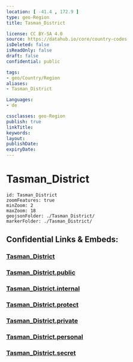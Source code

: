 ```yaml
---
location: [ -41.4 , 172.9 ] 
type: geo-Region
title: Tasman_District

license: CC BY-SA 4.0
source: https://datahub.io/core/country-codes
isDeleted: false
isReadOnly: false
draft: false
confidential: public

tags:
- geo/Country/Region
aliases:
- Tasman_District

Languages:
- de

cssclasses: geo-Region
publish: true
linkTitle: 
keywords: 
layout: 
publishDate: 
expiryDate: 
---
```


# Tasman_District

```leaflet
id: Tasman_District
zoomFeatures: true 
minZoom: 2 
maxZoom: 18
geojsonFolder: ./Tasman_District/
markerFolder: ./Tasman_District/
```


## Confidential Links & Embeds: 

### [Tasman_District](/_Standards/Earth/Continent/Australasia/New_Zealand/Regions~New_Zealand/Tasman_District.md) 

### [Tasman_District.public](/_public/Earth/Continent/Australasia/New_Zealand/Regions~New_Zealand/Tasman_District.public.md) 

### [Tasman_District.internal](/_internal/Earth/Continent/Australasia/New_Zealand/Regions~New_Zealand/Tasman_District.internal.md) 

### [Tasman_District.protect](/_protect/Earth/Continent/Australasia/New_Zealand/Regions~New_Zealand/Tasman_District.protect.md) 

### [Tasman_District.private](/_private/Earth/Continent/Australasia/New_Zealand/Regions~New_Zealand/Tasman_District.private.md) 

### [Tasman_District.personal](/_personal/Earth/Continent/Australasia/New_Zealand/Regions~New_Zealand/Tasman_District.personal.md) 

### [Tasman_District.secret](/_secret/Earth/Continent/Australasia/New_Zealand/Regions~New_Zealand/Tasman_District.secret.md)

